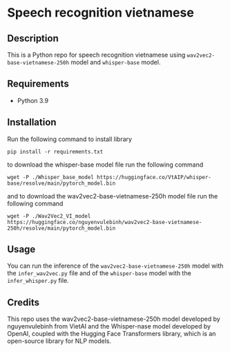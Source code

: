 # Speech recognition vietnamese
## Description 
This is a Python repo for speech recognition vietnamese using `wav2vec2-base-vietnamese-250h` model and `whisper-base` model.

## Requirements 
- Python 3.9

## Installation 
Run the following command to install library 

`pip install -r requirements.txt`

to download the whisper-base model file run the following command

`wget -P ./Whisper_base_model https://huggingface.co/VtAIP/whisper-base/resolve/main/pytorch_model.bin`

and to download the wav2vec2-base-vietnamese-250h model file run the following command

`wget -P ./Wav2Vec2_VI_model https://huggingface.co/nguyenvulebinh/wav2vec2-base-vietnamese-250h/resolve/main/pytorch_model.bin`

## Usage
You can run the inference of the `wav2vec2-base-vietnamese-250h` model with the `infer_wav2vec.py` file and of the `whisper-base` model with the `infer_whisper.py` file. 

## Credits
This repo uses the wav2vec2-base-vietnamese-250h model developed by nguyenvulebinh from VietAI and the Whisper-nase model developed by OpenAI, coupled with the Hugging Face Transformers library, which is an open-source library for NLP models.